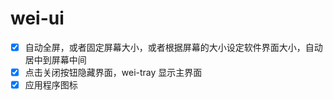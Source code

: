 # wei-ui

- [x] 自动全屏，或者固定屏幕大小，或者根据屏幕的大小设定软件界面大小，自动居中到屏幕中间
- [x] 点击关闭按钮隐藏界面，wei-tray 显示主界面
- [x] 应用程序图标
